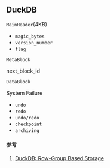 ## DuckDB

`MainHeader`(4KB)

-   `magic_bytes`
-   `version_number`
-   `flag`



`MetaBlock`

next_block_id



`DataBlock`





System Failure

-   `undo`
-   `redo`
-   `undo/redo`
-   `checkpoint`
-   `archiving`



#### 参考

1.  [DuckDB: Row-Group Based Storage](https://zhuanlan.zhihu.com/p/382131436)